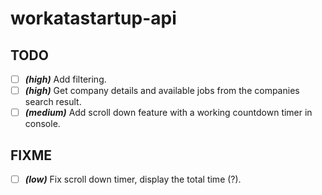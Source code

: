 # workatastartup-api

## TODO

- [ ] **_(high)_** Add filtering.
- [ ] **_(high)_** Get company details and available jobs from the companies search result.
- [ ] **_(medium)_** Add scroll down feature with a working countdown timer in console.

## FIXME

- [ ] **_(low)_** Fix scroll down timer, display the total time (?).
